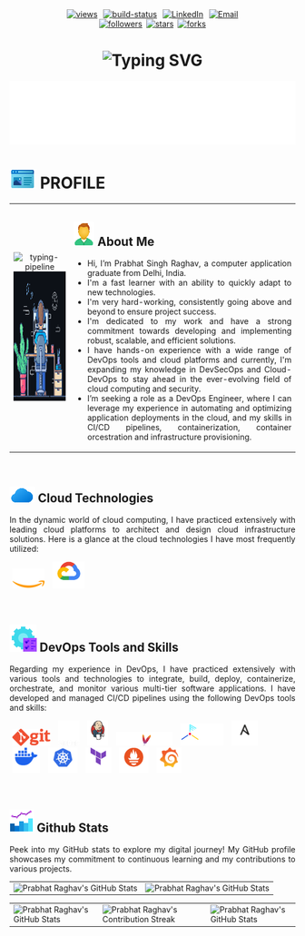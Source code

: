 <!-- BADGES SECTION -->
<div align="center">
  <!--- Github Profile Views Counter <https://github.com/antonkomarev/github-profile-views-counter> --->
  <a href="https://github.com/prabhatraghav"><img hspace="3"  alt="views" title="github profile views" src="https://komarev.com/ghpvc/?username=prabhatraghav&label=Visitors&base=0&color=236ad3&abbreviated=true&style=flat" alt="prabhatraghav"/></a>
  <!--- GitHub Actions Workflow Status  --->
  <a href="https://github.com/prabhatraghav/prabhatraghav/actions/workflows/update_readme.yml"><img hspace="3" alt="build-status" src="https://img.shields.io/github/actions/workflow/status/prabhatraghav/prabhatraghav/update_readme.yml?branch=main&style=flat&logo=github&logoColor=black&logoSize=auto&cacheSeconds=60&label=Build+Status"/></a>
  <!-- LinkedIn Profile -->
  <a href="https://www.linkedin.com/in/prabhatraghav"><img hspace="3" src="https://img.shields.io/badge/Linkedin-prabhatraghav-0077B5?style=flat&logo=linkedin&logoColor=black&color=4682B4" alt="LinkedIn"/></a>
  <!-- Email -->
  <a href="mailto:prabhat_raghav@outlook.com"><img hspace="3" src="https://custom-icon-badges.demolab.com/badge/Email-prabhat__raghav@outlook.com-0077B5?style=flat&logo=outlookmail&logoColor=white&color=4169E1" alt="Email"/></a>
</div>
<div align="center">
  <!--- Github Followers  --->
  <a href="https://github.com/prabhatraghav?tab=followers"><img hspace="3" alt="followers" title="Follow me on Github" src="https://custom-icon-badges.demolab.com/github/followers/prabhatraghav?color=ff00de&labelColor=5c5c5c&style=flat&logo=github&logoColor=black&logoSize=auto&cacheSeconds=60&label=Followers"/></a>
  <!-- Github Stars  -->
  <a href="https://github.com/prabhatraghav/prabhatraghav/stargazers"><img alt="stars" title="Give me a Star" src="https://custom-icon-badges.demolab.com/github/stars/prabhatraghav?color=228B22&style=flat&labelColor=5c5c5c&logo=github&logoColor=black&logoSize=auto&cacheSeconds=60&label=Stars"/></a>
  <!-- Github Profile Forks  -->
  <a href="https://github.com/prabhatraghav/prabhatraghav/network/members"><img hspace="3" alt="forks" title="Fork this Profile" src="https://custom-icon-badges.demolab.com/github/forks/prabhatraghav/prabhatraghav?color=1E90FF&labelColor=5c5c5c&style=flat&logo=github&logoColor=black&logoSize=auto&cacheSeconds=60&label=Forks"/></a>
</div>
<!--- DYNAMIC HEADER --->
<!--- Typing effect SVG <https://readme-typing-svg.herokuapp.com> --->
<div align="center">
  <h1><img src="https://readme-typing-svg.herokuapp.com?font=Rajdhani&size=30&duration=5000&color=00FF7F&center=true&vCenter=true&width=800&height=25&lines=Hello+!++Coders...;...I'm+Prabhat+Raghav;Welcome+to+my+Github+Profile;I'm+seeking+a+role...;...as+a+DevOps+Engineer;I'm+hard-working+and...;...passionate+about+my+work;As+I'm+a+fast+learner...;...I+quickly+adapt+new+technologies;" alt="Typing SVG"/>
  </h1>
</div>
<!-- BANNER -->
<div>
 <!--<table align="center" width="100%" height="100%">
  <tr>
   <td> -->
     <img class="random-banner" alt="banner" src="https://raw.githubusercontent.com/prabhatraghav/prabhatraghav/output/banner-header-0.svg">
     <!--- <img alt="banner" src="https://raw.githubusercontent.com/prabhatraghav/prabhatraghav/output/banner2-pipeline.gif"> --->
   <!--</td>
  </tr>
 </table>-->
</div>

<!-- ABOUT ME -->
<div align="center">
 <h1 align="left" class="section-heading"><img class="random-profile" alt="profile-gif" src="https://raw.githubusercontent.com/prabhatraghav/prabhatraghav/output/web-design-0.gif"> PROFILE</h1>
</div>
<div id="random-image-container" align="center">
 <table align="center" width="100%" height="100%">
  <tr>
   <td rowspan="2" align="bottom">
    <!--- Coder Animated Gif --->
    <div align="center">
      <img class="random-typing-pipeline" width="300" height="190" alt="typing-pipeline" src="https://readme-typing-svg.herokuapp.com?font=Fira+Code&weight=100&size=10&duration=4000&pause=2000&color=D0D0D0&background=A4A4A410&center=true&vCenter=true&multiline=true&repeat=true&width=300&height=190&lines=>+Preparing+UBUNTU+runner+...........UBUNTU.v24.04.✅;>+Checkout+GITHUB+repository+...../prabhat/Netflix.✅;>+Install+dependencies+.....NODE✅.TRIVY✅.DOCKER.✅;>+SONARQUBE+Scanning+..........Quality-Gate...PASS.✅;>+Build+DOCKER+Image+...............netflix:latest.✅;>+Push+to+DOCKER+Hub+.........docker.io/**/netflix.✅;>+Run+TRIVY+Image+scan+............>/ImageScan.txt.✅;>+Deploying+Image+to+DOCKER+container+....DEPLOYED.✅;"/>
    </div>
    <div><img class="random-image" src="https://raw.githubusercontent.com/prabhatraghav/prabhatraghav/output/desk-guy.gif" alt="Coder" width="300" height="228"></div>
    <!--- <img alt="Coding" width="300" height="210" src="https://raw.githubusercontent.com/prabhatraghav/prabhatraghav/output/desk_worker.gif"/> --->
    <!--- <img alt="Coding" width="290" height="219" src="https://raw.githubusercontent.com/prabhatraghav/prabhatraghav/output/coding-guy.gif"/> --->
    <!--- <img alt="Coding" width="350" height="197" src="https://raw.githubusercontent.com/prabhatraghav/prabhatraghav/output/profilegif.gif"/> --->
   </td>
   <td>
     <div align="center">
       <h2 align="left" class="section-heading"><img class="random-about" alt="about-gif" src="https://raw.githubusercontent.com/prabhatraghav/prabhatraghav/output/account-0.gif"> About Me</h2>
     </div>
     <p align="justify">
     <ul>
      <li align="justify">Hi, I’m Prabhat Singh Raghav, a computer application graduate from Delhi, India.</li>
      <li align="justify">I'm a fast learner with an ability to quickly adapt to new technologies.</li>
      <li align="justify">I'm very hard-working, consistently going above and beyond to ensure project success.</li>
      <li align="justify">I'm dedicated to my work and have a strong commitment towards developing and implementing robust, scalable, and efficient solutions.</li>
      <li align="justify">I have hands-on experience with a wide range of DevOps tools and cloud platforms and currently, I'm expanding my knowledge in DevSecOps and Cloud-DevOps to stay ahead in the ever-evolving field of cloud computing and security.</li>
      <li align="justify">I’m seeking a role as a DevOps Engineer, where I can leverage my experience in automating and optimizing application deployments in the cloud, and my skills in CI/CD pipelines, containerization, container orcestration and infrastructure provisioning.</li>
      <!--<li align="justify">You can reach me via email at - <a href="prabhat_raghav@outlook.com">prabhat_raghav@outlook.com</a></li> -->
      <!--<li>My LinkedIn profile - <a href="https://www.linkedin.com/in/prabhatraghav/">linkedin.com/in/prabhatraghav</a></li> -->
     </ul>
    </p>
   </td>
  </tr>
 </table>
</div>
<br>
<!-- CLOUD TECHNOLOGIES -->
  <div>
   <h2 align="left" class="section-heading"><img class="random-cloud" alt="cloud-gif" src="https://raw.githubusercontent.com/prabhatraghav/prabhatraghav/output/cloud.gif"> Cloud Technologies</h2>
  </div>
  <p align="justify">In the dynamic world of cloud computing, I have practiced extensively with leading cloud platforms to architect and design cloud infrastructure solutions. Here is a glance at the cloud technologies I have most frequently utilized:</p>
  <div>
   <p>
    <img hspace="5" src="https://raw.githubusercontent.com/prabhatraghav/prabhatraghav/output/logos/aws-logo-white.png" alt="aws" height="35"/>
    <!--<img hspace="5" src="https://raw.githubusercontent.com/prabhatraghav/prabhatraghav/output/logos/azure-Logo.png" alt="azure" height="32"/>-->
    <img hspace="5" src="https://raw.githubusercontent.com/prabhatraghav/prabhatraghav/output/logos/gcp-logo-white.png" alt="gcp" height="47"/>
   </p>
  </div>
<!--
<div align="center">
 <h2 align="left" class="section-heading">☁️ Cloud Technologies</h2>
</div>
<p align="justify">In the dynamic world of cloud computing, I have practiced extensively with leading cloud platforms to architect and design cloud infrastructure solutions. Here is a glance at the cloud technologies I have most frequently utilized:</p>
<div>
 <table>
  <tr>
    <td><img align="center" src="https://raw.githubusercontent.com/prabhatraghav/prabhatraghav/output/logos/aws-logo-white.png" alt="aws" height="40"/></td>
    <td><img align="center" src="https://raw.githubusercontent.com/prabhatraghav/prabhatraghav/output/logos/azure-Logo.png" alt="azure" height="35"/></td>
    <td><img align="center" src="https://raw.githubusercontent.com/prabhatraghav/prabhatraghav/output/logos/gcp-logo-white.png" alt="gcp" height="50"/></td>
  </tr>
 </table>
</div>
-->
<br>
<!-- DEVOPS TOOLS AND SKILLS -->
<div align="center">
 <h2 align="left" class="section-heading"><img class="random-tools" alt="tools-gif" src="https://raw.githubusercontent.com/prabhatraghav/prabhatraghav/output/administrative-tools-0.gif"> DevOps Tools and Skills</h2>
</div>
<p align="justify">Regarding my experience in DevOps, I have practiced extensively with various tools and technologies to integrate, build, deploy, containerize, orchestrate, and monitor various multi-tier software applications. I have developed and managed CI/CD pipelines using the following DevOps tools and skills:</p>
<div align="left">
  <p>
    <img hspace="5" src="https://raw.githubusercontent.com/prabhatraghav/prabhatraghav/output/logos/git-logo-orange.png" alt="git" height="30"/>
    <img hspace="5" src="https://raw.githubusercontent.com/prabhatraghav/prabhatraghav/output/logos/github-white.png" alt="github" height="45"/>
    <img hspace="5" src="https://raw.githubusercontent.com/prabhatraghav/prabhatraghav/output/logos/jenkins_logo-white.png" alt="jenkins" height="45"/>
    <img hspace="5" src="https://raw.githubusercontent.com/prabhatraghav/prabhatraghav/output/logos/maven-logo-white-on-black.purevec.svg" alt="maven" height="25"/>
    <img hspace="5" src="https://raw.githubusercontent.com/prabhatraghav/prabhatraghav/output/logos/trivy--logo-white.png" alt="aquatrivy" height="40"/>
    <img hspace="5" src="https://raw.githubusercontent.com/prabhatraghav/prabhatraghav/output/logos/ansible-logo-white.png" alt="ansible" height="45"/>
    <img hspace="5" src="https://raw.githubusercontent.com/prabhatraghav/prabhatraghav/output/logos/docker-mark.png" alt="docker" height="45"/>
    <img hspace="5" src="https://raw.githubusercontent.com/prabhatraghav/prabhatraghav/output/logos/k8s-white.png" alt="kubernetes" height="45"/>
    <img hspace="5" src="https://raw.githubusercontent.com/prabhatraghav/prabhatraghav/output/logos/terraform-hashicorp-logo.png" alt="terraform" height="45"/>
    <img hspace="5" src="https://raw.githubusercontent.com/prabhatraghav/prabhatraghav/output/logos/prometheus-logo-white.png" alt="prometheus" height="45"/>
    <img hspace="5" src="https://raw.githubusercontent.com/prabhatraghav/prabhatraghav/output/logos/Grafana-white.png" alt="grafana" height="45"/>
  </p>
</div>
<!---
<div align="center">
 <table>
  <tr>
   <td><img align="center" src="https://raw.githubusercontent.com/prabhatraghav/prabhatraghav/output/logos/git-logo-orange.png" alt="git" height="30"/></td>
   <td><img align="center" src="https://raw.githubusercontent.com/prabhatraghav/prabhatraghav/output/logos/github-white.png" alt="github" height="45"/></td>
   <td><img align="center" src="https://raw.githubusercontent.com/prabhatraghav/prabhatraghav/output/logos/jenkins_logo-white.png" alt="jenkins" height="45"/></td>
   <td><img align="center" src="https://raw.githubusercontent.com/prabhatraghav/prabhatraghav/output/logos/maven-logo-white-on-black.purevec.svg" alt="maven" height="20"/></td>
   <td><img align="center" src="https://raw.githubusercontent.com/prabhatraghav/prabhatraghav/output/logos/trivy--logo-white.png" alt="aquatrivy" height="40"/></td>
   <td><img align="center" src="https://raw.githubusercontent.com/prabhatraghav/prabhatraghav/output/logos/ansible-logo-white.png" alt="ansible" height="45"/></td>
   <td><img align="center" src="https://raw.githubusercontent.com/prabhatraghav/prabhatraghav/output/logos/docker-mark.png" alt="docker" height="45"/></td>
   <td><img align="center" src="https://raw.githubusercontent.com/prabhatraghav/prabhatraghav/output/logos/k8s-white.png" alt="kubernetes" height="45"/></td>
   <td><img align="center" src="https://raw.githubusercontent.com/prabhatraghav/prabhatraghav/output/logos/terraform-hashicorp-logo.png" alt="terraform" height="45"/></td>
   <td><img align="center" src="https://raw.githubusercontent.com/prabhatraghav/prabhatraghav/output/logos/prometheus-logo-white.png" alt="prometheus" height="45"/></td>
   <td><img align="center" src="https://raw.githubusercontent.com/prabhatraghav/prabhatraghav/output/logos/Grafana-white.png" alt="grafana" height="45"/></td>
  </tr>
 </table>
</div>
--->
<br>
<!--- GITHUB STATS --->
<div align="center">
 <h2 align="left" class="section-heading"><img class="random-stats" alt="stats-gif" src="https://raw.githubusercontent.com/prabhatraghav/prabhatraghav/output/chart-0.gif"> Github Stats</h2>
 <p align="justify">Peek into my GitHub stats to explore my digital journey! My GitHub profile showcases my commitment to continuous learning and my contributions to various projects.</p>
 <table align="center" width="100%" height="100%" >
  <tr>
   <td><img style="border: none;" src="https://github-profile-summary-cards.vercel.app/api/cards/profile-details?username=prabhatraghav&theme=github_dark" alt="Prabhat Raghav's GitHub Stats"/></td>
   <td><img style="border: none;" src="https://github-profile-summary-cards.vercel.app/api/cards/stats?username=prabhatraghav&theme=github_dark" alt="Prabhat Raghav's GitHub Stats"/></td>
  </tr>
 </table>
 <table align="center" width="100%" height="100%" >
  <tr>
   <td><img style="border: none;" src="https://github-profile-summary-cards.vercel.app/api/cards/productive-time?username=prabhatraghav&theme=github_dark&utcOffset=10" alt="Prabhat Raghav's GitHub Stats"/></td>
   <td><img style="border: none;" src="https://github-readme-streak-stats.herokuapp.com/?user=prabhatraghav&theme=radical&mode=weekly&starting_year=2023" alt="Prabhat Raghav's Contribution Streak"/></td>
   <td><img style="border: none;" src="https://github-profile-summary-cards.vercel.app/api/cards/most-commit-language?username=prabhatraghav&theme=github_dark" alt="Prabhat Raghav's GitHub Stats"/></td>
  </tr>
 </table>
</div>
<br>
<!-- GITHUB CONTRIBUTIONS -->
<!--
<div align="center">
 <h2 align="left" class="section-heading">🚀 Github Contributions</h2>
 <p align="justify">Each commit I make contributes to ongoing projects and reflects my commitment to continuous improvement. By diving into my commits, you can gain insights into my thought process, problem-solving abilities, and the steps I take to enhance my projects.</p>
 <img src="https://raw.githubusercontent.com/prabhatraghav/prabhatraghav/output/github-contribution-grid-snake-dark.svg#gh-dark-mode-only" alt="GitHub Contribution Grid Snake Animation Dark Mode"/>
 <img src="https://raw.githubusercontent.com/prabhatraghav/prabhatraghav/output/github-contribution-grid-snake.svg#gh-light-mode-only" alt="GitHub Contribution Grid Snake Animation Light Mode"/>
</div>
-->

<!--
prabhatraghav/prabhatraghav is a ✨ special ✨ repository because its `README.md` (this file) appears on your GitHub profile.
You can click the Preview link to take a look at your changes.
--->
